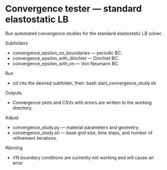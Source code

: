 # Convergence tester — standard elastostatic LB

Run automated convergence studies for the standard elastostatic LB solver.

Subfolders
- convergence_epsilon_no_boundaries — periodic BC.
- convergence_epsilon_with_dirichlet — Dirichlet BC.
- convergence_epsilon_with_vn — Von Neumann BC.

Run
- cd into the desired subfolder, then:
  bash start_convergence_study.sh

Outputs
- Convergence plots and CSVs with errors are written to the working directory.

Adjust
- convergence_study.py — material parameters and geometry.
- convergence_study.sh — base grid size, time steps, and number of refinement iterations.

Warning
- VN boundary conditions are currently not working and will cause an error